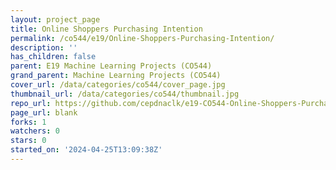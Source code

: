 ```yaml
---
layout: project_page
title: Online Shoppers Purchasing Intention
permalink: /co544/e19/Online-Shoppers-Purchasing-Intention/
description: ''
has_children: false
parent: E19 Machine Learning Projects (CO544)
grand_parent: Machine Learning Projects (CO544)
cover_url: /data/categories/co544/cover_page.jpg
thumbnail_url: /data/categories/co544/thumbnail.jpg
repo_url: https://github.com/cepdnaclk/e19-CO544-Online-Shoppers-Purchasing-Intention
page_url: blank
forks: 1
watchers: 0
stars: 0
started_on: '2024-04-25T13:09:38Z'
---
```


